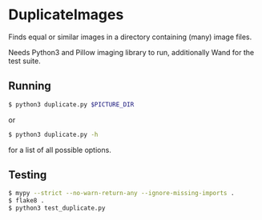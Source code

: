 DuplicateImages
===============

Finds equal or similar images in a directory containing (many) image files.

Needs Python3 and Pillow imaging library to run, additionally Wand for the test suite.

Running
-------
```bash
$ python3 duplicate.py $PICTURE_DIR
```
or
```bash
$ python3 duplicate.py -h
```
for a list of all possible options.

Testing
-------
```bash
$ mypy --strict --no-warn-return-any --ignore-missing-imports .
$ flake8 .
$ python3 test_duplicate.py 

```